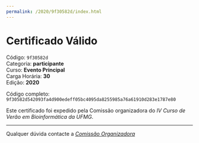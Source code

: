 ```yaml
---
permalink: /2020/9f30582d/index.html
---
```


# Certificado Válido

Código: `9f30582d`<br>
Categoria: **participante**<br>
Curso: **Evento Principal**<br>
Carga Horária: **30**<br>
Edição: **2020**<br>


Código completo: `9f30582d542093fa4d900edeff05bc4095da8255985a76a61910d283e1787e80`


Este certificado foi expedido pela Comissão organizadora do *IV Curso de Verão em Bioinformática da UFMG*.

----

Qualquer dúvida contacte a [_Comissão Organizadora_](<mailto:cursobioinfoufmg@gmail.com$subject=[Certificados]>)

